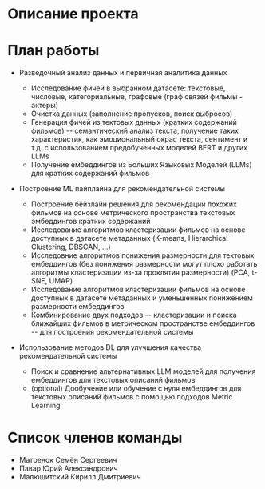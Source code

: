 # Описание проекта

# План работы

- Разведочный анализ данных и первичная аналитика данных
    - Исследование фичей в выбранном датасете: текстовые, числовые, категориальные, графовые (граф связей фильмы - актеры)
    - Очистка данных (заполнение пропусков, поиск выбросов)
    - Генерация фичей из тектовых данных (кратких содержаний фильмов) -- семантический анализ текста, получение таких характеристик, как эмоциональный окрас текста, сентимент и т.д. c использованием предобученных моделей BERT и других LLMs
    - Получение ембеддингов из Больших Языковых Моделей (LLMs) для кратких содержаний фильмов

- Построение ML пайплайна для рекомендательной системы
    - Построение бейзлайн решения для рекомендации похожих фильмов на основе метрического пространства текстовых эмбеддингов кратких содержаний
    - Исследование алгоритмов кластеризации фильмов на основе доступных в датасете метаданных (K-means, Hierarchical Clustering, DBSCAN, ...)
    - Исследовние алгоритмов понижения размерности для тектовых ембеддингов (без понижения размерности могут плохо работать алгоритмы кластеризации из-за проклятия размерности) (PCA, t-SNE, UMAP)
    - Исследование алгоритмов кластеризации фильмов на основе доступных в датасете метаданных и уменьшенных понижением размерности ембеддингов
    - Комбинирование двух подходов -- кластеризации и поиска ближайших фильмов в метрическом пространстве ембеддингов -- для построения рекомендательной системы

- Использование методов DL для улучшения качества рекомендательной системы
    - Поиск и сравнение альтернативных LLM моделей для получения ембеддингов для текстовых описаний фильмов
    - (optional) Дообучение или обучение с нуля ембеддингов для текстовых описаний фильмов с помощью подходов Metric Learning


# Список членов команды
* Матренок Семён Сергеевич
* Павар Юрий Александрович 
* Малюшитский Кирилл Дмитриевич
